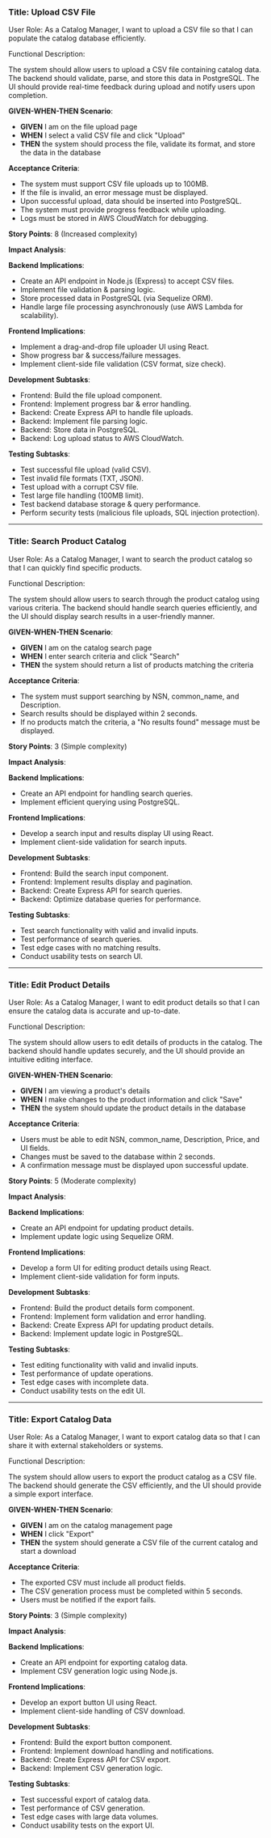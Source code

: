 ### **Title: Upload CSV File**

User Role: As a Catalog Manager, I want to upload a CSV file so that I can populate the catalog database efficiently.

Functional Description:

The system should allow users to upload a CSV file containing catalog data. The backend should validate, parse, and store this data in PostgreSQL. The UI should provide real-time feedback during upload and notify users upon completion.

**GIVEN-WHEN-THEN Scenario**:

- **GIVEN** I am on the file upload page  
- **WHEN** I select a valid CSV file and click "Upload"  
- **THEN** the system should process the file, validate its format, and store the data in the database  

**Acceptance Criteria**:

- The system must support CSV file uploads up to 100MB.
- If the file is invalid, an error message must be displayed.
- Upon successful upload, data should be inserted into PostgreSQL.
- The system must provide progress feedback while uploading.
- Logs must be stored in AWS CloudWatch for debugging.

**Story Points**: 8 (Increased complexity)

**Impact Analysis**:

**Backend Implications**:

- Create an API endpoint in Node.js (Express) to accept CSV files.
- Implement file validation & parsing logic.
- Store processed data in PostgreSQL (via Sequelize ORM).
- Handle large file processing asynchronously (use AWS Lambda for scalability).

**Frontend Implications**:

- Implement a drag-and-drop file uploader UI using React.
- Show progress bar & success/failure messages.
- Implement client-side file validation (CSV format, size check).

**Development Subtasks**:

- Frontend: Build the file upload component.
- Frontend: Implement progress bar & error handling.
- Backend: Create Express API to handle file uploads.
- Backend: Implement file parsing logic.
- Backend: Store data in PostgreSQL.
- Backend: Log upload status to AWS CloudWatch.

**Testing Subtasks**:

- Test successful file upload (valid CSV).
- Test invalid file formats (TXT, JSON).
- Test upload with a corrupt CSV file.
- Test large file handling (100MB limit).
- Test backend database storage & query performance.
- Perform security tests (malicious file uploads, SQL injection protection).

---

### **Title: Search Product Catalog**

User Role: As a Catalog Manager, I want to search the product catalog so that I can quickly find specific products.

Functional Description:

The system should allow users to search through the product catalog using various criteria. The backend should handle search queries efficiently, and the UI should display search results in a user-friendly manner.

**GIVEN-WHEN-THEN Scenario**:

- **GIVEN** I am on the catalog search page  
- **WHEN** I enter search criteria and click "Search"  
- **THEN** the system should return a list of products matching the criteria  

**Acceptance Criteria**:

- The system must support searching by NSN, common_name, and Description.
- Search results should be displayed within 2 seconds.
- If no products match the criteria, a "No results found" message must be displayed.

**Story Points**: 3 (Simple complexity)

**Impact Analysis**:

**Backend Implications**:

- Create an API endpoint for handling search queries.
- Implement efficient querying using PostgreSQL.

**Frontend Implications**:

- Develop a search input and results display UI using React.
- Implement client-side validation for search inputs.

**Development Subtasks**:

- Frontend: Build the search input component.
- Frontend: Implement results display and pagination.
- Backend: Create Express API for search queries.
- Backend: Optimize database queries for performance.

**Testing Subtasks**:

- Test search functionality with valid and invalid inputs.
- Test performance of search queries.
- Test edge cases with no matching results.
- Conduct usability tests on search UI.

---

### **Title: Edit Product Details**

User Role: As a Catalog Manager, I want to edit product details so that I can ensure the catalog data is accurate and up-to-date.

Functional Description:

The system should allow users to edit details of products in the catalog. The backend should handle updates securely, and the UI should provide an intuitive editing interface.

**GIVEN-WHEN-THEN Scenario**:

- **GIVEN** I am viewing a product's details  
- **WHEN** I make changes to the product information and click "Save"  
- **THEN** the system should update the product details in the database  

**Acceptance Criteria**:

- Users must be able to edit NSN, common_name, Description, Price, and UI fields.
- Changes must be saved to the database within 2 seconds.
- A confirmation message must be displayed upon successful update.

**Story Points**: 5 (Moderate complexity)

**Impact Analysis**:

**Backend Implications**:

- Create an API endpoint for updating product details.
- Implement update logic using Sequelize ORM.

**Frontend Implications**:

- Develop a form UI for editing product details using React.
- Implement client-side validation for form inputs.

**Development Subtasks**:

- Frontend: Build the product details form component.
- Frontend: Implement form validation and error handling.
- Backend: Create Express API for updating product details.
- Backend: Implement update logic in PostgreSQL.

**Testing Subtasks**:

- Test editing functionality with valid and invalid inputs.
- Test performance of update operations.
- Test edge cases with incomplete data.
- Conduct usability tests on the edit UI.

---

### **Title: Export Catalog Data**

User Role: As a Catalog Manager, I want to export catalog data so that I can share it with external stakeholders or systems.

Functional Description:

The system should allow users to export the product catalog as a CSV file. The backend should generate the CSV efficiently, and the UI should provide a simple export interface.

**GIVEN-WHEN-THEN Scenario**:

- **GIVEN** I am on the catalog management page  
- **WHEN** I click "Export"  
- **THEN** the system should generate a CSV file of the current catalog and start a download  

**Acceptance Criteria**:

- The exported CSV must include all product fields.
- The CSV generation process must be completed within 5 seconds.
- Users must be notified if the export fails.

**Story Points**: 3 (Simple complexity)

**Impact Analysis**:

**Backend Implications**:

- Create an API endpoint for exporting catalog data.
- Implement CSV generation logic using Node.js.

**Frontend Implications**:

- Develop an export button UI using React.
- Implement client-side handling of CSV download.

**Development Subtasks**:

- Frontend: Build the export button component.
- Frontend: Implement download handling and notifications.
- Backend: Create Express API for CSV export.
- Backend: Implement CSV generation logic.

**Testing Subtasks**:

- Test successful export of catalog data.
- Test performance of CSV generation.
- Test edge cases with large data volumes.
- Conduct usability tests on the export UI.